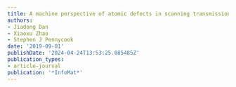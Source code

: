 ```yaml
---
title: A machine perspective of atomic defects in scanning transmission electron microscopy
authors:
- Jiadong Dan
- Xiaoxu Zhao
- Stephen J Pennycook
date: '2019-09-01'
publishDate: '2024-04-24T13:53:25.085485Z'
publication_types:
- article-journal
publication: '*InfoMat*'
---
```

